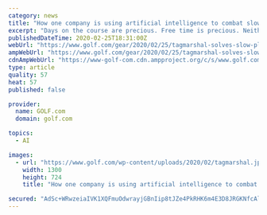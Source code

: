 ```yaml
---
category: news
title: "How one company is using artificial intelligence to combat slow play"
excerpt: "Days on the course are precious. Free time is precious. Neither is meant to be wasted due to slow play and now, neither has to be thanks to the Tagmarshal golf course intelligence system. Tagmarshal offers an app that improves pace of play and provides golf course operation teams with real-time oversight and historical data. Its software uses ..."
publishedDateTime: 2020-02-25T18:31:00Z
webUrl: "https://www.golf.com/gear/2020/02/25/tagmarshal-solves-slow-play-golf-issues/"
ampWebUrl: "https://www.golf.com/gear/2020/02/25/tagmarshal-solves-slow-play-golf-issues/amp/"
cdnAmpWebUrl: "https://www-golf-com.cdn.ampproject.org/c/s/www.golf.com/gear/2020/02/25/tagmarshal-solves-slow-play-golf-issues/amp/"
type: article
quality: 57
heat: 57
published: false

provider:
  name: GOLF.com
  domain: golf.com

topics:
  - AI

images:
  - url: "https://www.golf.com/wp-content/uploads/2020/02/tagmarshal.jpg"
    width: 1300
    height: 724
    title: "How one company is using artificial intelligence to combat slow play"

secured: "AdSc+WRwzeiaIVK1XQFmuOdwrayjGBnIip8tJZe4PkRHK6m4E3D8JRGKNfcAl4a72HMoS6qojbKKAkb4XV/oA6m619OVB4sWpPpJEmAlfMfIIBzRvL53K/4dMUHLn1K6ouoG0faO0FdEpcMsCcUKtuzqIGVwm395ncdu/EfYK/DuCMhd6JuRsgO8b7nWWDI84iUIK4xtpDzYQXYrAKF4WMHq6ojjAkauAqq8AiOOx61MLlTcszmClXBaB4EUROYaFQ4ejWHUut/pcUSyJjidb309nRkrdzJUUBBp3wLHHD6x93bovOiCiIRfXddtWc8X;a8dSvMbZcIzKERbaCY2YcQ=="
---
```


